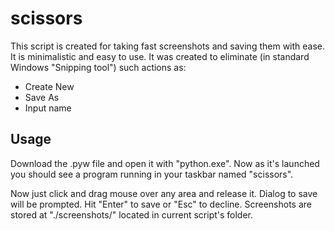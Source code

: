 # scissors

This script is created for taking fast screenshots and saving them with ease. It is minimalistic and easy to use. It was created to eliminate (in standard Windows "Snipping tool") such actions as:
* Create New
* Save As
* Input name

## Usage
Download the .pyw file and open it with "python.exe". Now as it's launched you should see a program running in your taskbar named "scissors".

Now just click and drag mouse over any area and release it. Dialog to save will be prompted. Hit "Enter" to save or "Esc" to decline. Screenshots are stored at "./screenshots/" located in current script's folder.
